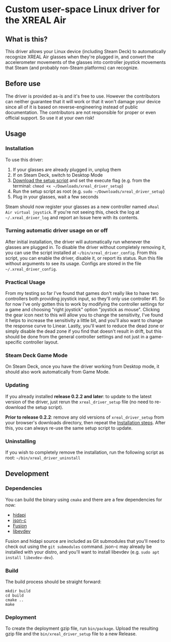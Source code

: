 # Custom user-space Linux driver for the XREAL Air

## What is this?

This driver allows your Linux device (including Steam Deck) to automatically recognize XREAL Air glasses when they're plugged in, and convert the accelerometer movements of the glasses into controller joystick movements that Steam (and probably non-Steam platforms) can recognize.

## Before use

The driver is provided as-is and it's free to use. However the contributors can neither guarantee that 
it will work or that it won't damage your device since all of it is based on reverse-engineering 
instead of public documentation. The contributors are not responsible for proper or even official 
support. So use it at your own risk!

## Usage

### Installation

To use this driver:
1. If your glasses are already plugged in, unplug them
2. If on Steam Deck, switch to Desktop Mode
3. [Download the setup script](https://github.com/wheaney/xrealAirLinuxDriver/releases/latest/download/xreal_driver_setup) and set the execute flag (e.g. from the terminal: `chmod +x ~/Downloads/xreal_driver_setup`)
4. Run the setup script as root (e.g. `sudo ~/Downloads/xreal_driver_setup`)
5. Plug in your glasses, wait a few seconds
  
Steam should now register your glasses as a new controller named `xReal Air virtual joystick`. If you're not seeing this, check the log at `~/.xreal_driver_log` and report an Issue here with its contents.

### Turning automatic driver usage on or off

After initial installation, the driver will automatically run whenever the glasses are plugged in. To disable the driver without completely removing it, you can use the script installed at `~/bin/xreal_driver_config`. From this script, you can enable the driver, disable it, or report its status. Run this file without arguments to see its usage. Configs are stored in the file `~/.xreal_driver_config`.

### Practical Usage

From my testing so far I've found that games don't really like to have two controllers both providing joystick input, so they'll only use controller #1. So for now I've only gotten this to work by modifying the controller settings for a game and choosing "right joystick" option "joystick as mouse". Clicking the gear icon next to this will allow you to change the sensitivity, I've found it helps to increase the sensitivity a little bit, and you'll also want to change the response curve to Linear. Lastly, you'll want to reduce the dead zone or simply disable the dead zone if you find that doesn't result in drift, but this should be done from the general controller settings and not just in a game-specific controller layout.

### Steam Deck Game Mode

On Steam Deck, once you have the driver working from Desktop mode, it should also work automatically from Game Mode.

### Updating

If you already installed **release 0.2.2 and later**: to update to the latest version of the driver, just rerun the `xreal_driver_setup` file (no need to re-download the setup script).

**Prior to release 0.2.2**: remove any old versions of `xreal_driver_setup` from your browser's downloads directory, then repeat the [Installation steps](#installation). After this, you can always re-use the same setup script to update.

### Uninstalling

If you wish to completely remove the installation, run the following script as root: `~/bin/xreal_driver_uninstall`

## Development

### Dependencies

You can build the binary using `cmake` and there are a few dependencies for now:
 - [hidapi](https://github.com/libusb/hidapi)
 - [json-c](https://github.com/json-c/json-c/)
 - [Fusion](https://github.com/xioTechnologies/Fusion)
 - [libevdev](https://gitlab.freedesktop.org/libevdev/libevdev)

Fusion and hidapi source are included as Git submodules that you'll need to check out using the `git submodules` command. json-c may already be installed with your distro, and you'll want to install libevdev (e.g. `sudo apt install libevdev-dev`).

### Build

The build process should be straight forward:

```
mkdir build
cd build
cmake ..
make
```

### Deployment

To create the deployment gzip file, run `bin/package`. Upload the resulting gzip file and the `bin/xreal_driver_setup` file to a new Release.
